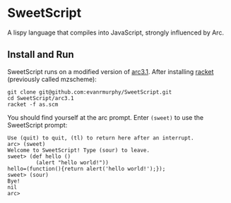 # SweetScript

A lispy language that compiles into JavaScript, strongly influenced by Arc.

## Install and Run

SweetScript runs on a modified version of [arc3.1](http://arclanguage.org/item?id=10254). After installing [racket](http://racket-lang.org/download/) (previously called mzscheme):

    git clone git@github.com:evanrmurphy/SweetScript.git
    cd SweetScript/arc3.1
    racket -f as.scm

You should find yourself at the arc prompt. Enter `(sweet)` to use the SweetScript prompt:

    Use (quit) to quit, (tl) to return here after an interrupt.
    arc> (sweet)
    Welcome to SweetScript! Type (sour) to leave.
    sweet> (def hello ()
             (alert "hello world!"))
    hello=(function(){return alert('hello world!');});
    sweet> (sour)
    Bye!
    nil
    arc>
